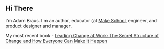 ## Hi There

I'm Adam Braus. I'm an author, educator (at [Make School](makeschool.com), engineer, and product designer and manager. 

My most recent book - [Leading Change at Work: The Secret Structure of Change and How Everyone Can Make It Happen](https://smile.amazon.com/gp/product/B082GQ296B/ref=dbs_a_def_rwt_hsch_vapi_taft_p1_i0)

